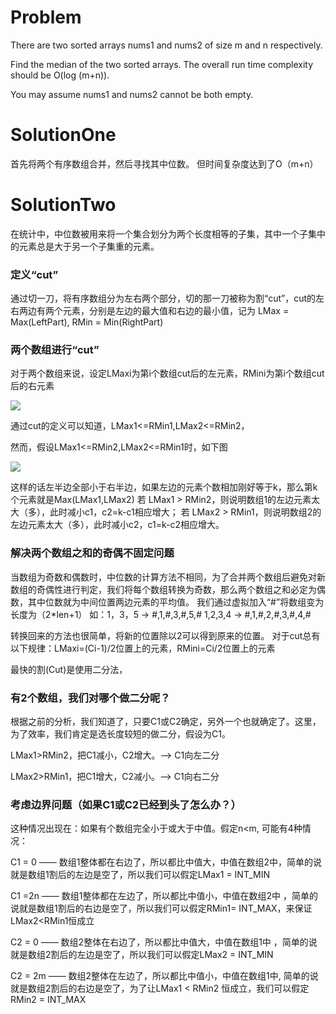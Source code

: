 # Problem
There are two sorted arrays nums1 and nums2 of size m and n respectively.

Find the median of the two sorted arrays. The overall run time complexity should be O(log (m+n)).

You may assume nums1 and nums2 cannot be both empty.

# SolutionOne
首先将两个有序数组合并，然后寻找其中位数。
但时间复杂度达到了O（m+n）

# SolutionTwo
在统计中，中位数被用来将一个集合划分为两个长度相等的子集，其中一个子集中的元素总是大于另一个子集重的元素。
### 定义“cut”
通过切一刀，将有序数组分为左右两个部分，切的那一刀被称为割“cut”，cut的左右两边有两个元素，分别是左边的最大值和右边的最小值，记为
LMax = Max(LeftPart), RMin = Min(RightPart)
### 两个数组进行“cut”
对于两个数组来说，设定LMaxi为第i个数组cut后的左元素，RMini为第i个数组cut后的右元素

![](https://github.com/npujcong/leetcode-together/blob/master/src/4.Midian_Of_Two_Sorted_Arrays/imgs/1.png)

通过cut的定义可以知道，LMax1<=RMin1,LMax2<=RMin2，

然而，假设LMax1<=RMin2,LMax2<=RMin1时，如下图

![](https://github.com/npujcong/leetcode-together/blob/master/src/4.Midian_Of_Two_Sorted_Arrays/imgs/2.png)

这样的话左半边全部小于右半边，如果左边的元素个数相加刚好等于k，那么第k个元素就是Max(LMax1,LMax2)
若 LMax1 > RMin2，则说明数组1的左边元素太大（多），此时减小c1，c2=k-c1相应增大；
若 LMax2 > RMin1，则说明数组2的左边元素太大（多），此时减小c2，c1=k-c2相应增大。
### 解决两个数组之和的奇偶不固定问题
当数组为奇数和偶数时，中位数的计算方法不相同，为了合并两个数组后避免对新数组的奇偶性进行判定，我们将每个数组转换为奇数，那么两个数组之和必定为偶数，其中位数就为中间位置两边元素的平均值。
我们通过虚拟加入“#”将数组变为长度为（2*len+1）
如：1，3，5 -> #,1,#,3,#,5,#
1,2,3,4 -> #,1,#,2,#,3,#,4,#

转换回来的方法也很简单，将新的位置除以2可以得到原来的位置。
对于cut总有以下规律：LMaxi=(Ci-1)/2位置上的元素，RMini=Ci/2位置上的元素

最快的割(Cut)是使用二分法，

### 有2个数组，我们对哪个做二分呢？
根据之前的分析，我们知道了，只要C1或C2确定，另外一个也就确定了。这里，为了效率，我们肯定是选长度较短的做二分，假设为C1。

LMax1>RMin2，把C1减小，C2增大。—> C1向左二分

LMax2>RMin1，把C1增大，C2减小。—> C1向右二分

### 考虑边界问题（如果C1或C2已经到头了怎么办？）

这种情况出现在：如果有个数组完全小于或大于中值。假定n<m, 可能有4种情况：

C1 = 0 —— 数组1整体都在右边了，所以都比中值大，中值在数组2中，简单的说就是数组1割后的左边是空了，所以我们可以假定LMax1 = INT_MIN

C1 =2n —— 数组1整体都在左边了，所以都比中值小，中值在数组2中 ，简单的说就是数组1割后的右边是空了，所以我们可以假定RMin1= INT_MAX，来保证LMax2<RMin1恒成立

C2 = 0 —— 数组2整体在右边了，所以都比中值大，中值在数组1中 ，简单的说就是数组2割后的左边是空了，所以我们可以假定LMax2 = INT_MIN

C2 = 2m —— 数组2整体在左边了，所以都比中值小，中值在数组1中, 简单的说就是数组2割后的右边是空了，为了让LMax1 < RMin2 恒成立，我们可以假定RMin2 = INT_MAX

